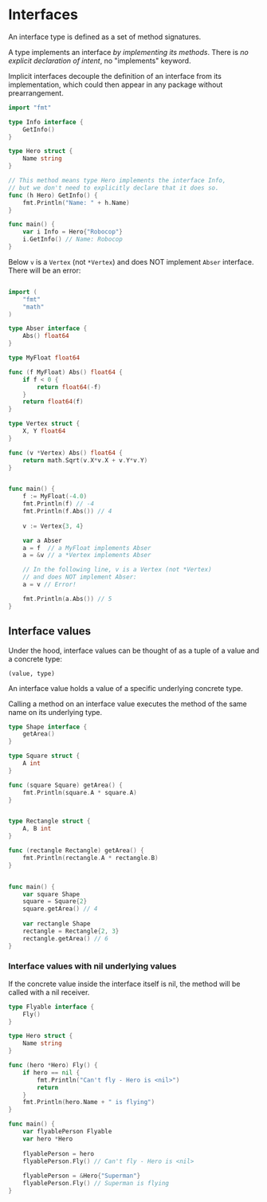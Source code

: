 # Interfaces

An interface type is defined as a set of method signatures.

A type implements an interface *by implementing its methods*. There is *no explicit declaration of intent*, no "implements" keyword.

Implicit interfaces decouple the definition of an interface from its implementation, which could then appear in any package without prearrangement.

```go
import "fmt"

type Info interface {
	GetInfo()
}

type Hero struct {
	Name string
}

// This method means type Hero implements the interface Info,
// but we don't need to explicitly declare that it does so.
func (h Hero) GetInfo() {
	fmt.Println("Name: " + h.Name)
}

func main() {
	var i Info = Hero{"Robocop"}
	i.GetInfo() // Name: Robocop
}
```

Below `v` is a `Vertex` (not `*Vertex`) and does NOT implement `Abser` interface. There will be an error:

```go

import (
	"fmt"
	"math"
)

type Abser interface {
	Abs() float64
}

type MyFloat float64

func (f MyFloat) Abs() float64 {
	if f < 0 {
		return float64(-f)
	}
	return float64(f)
}

type Vertex struct {
	X, Y float64
}

func (v *Vertex) Abs() float64 {
	return math.Sqrt(v.X*v.X + v.Y*v.Y)
}


func main() {
	f := MyFloat(-4.0)
	fmt.Println(f) // -4
	fmt.Println(f.Abs()) // 4
	
	v := Vertex{3, 4}

	var a Abser
	a = f  // a MyFloat implements Abser
	a = &v // a *Vertex implements Abser

	// In the following line, v is a Vertex (not *Vertex)
	// and does NOT implement Abser:
	a = v // Error!

	fmt.Println(a.Abs()) // 5
}
```

## Interface values

Under the hood, interface values can be thought of as a tuple of a value and a concrete type:

```
(value, type)
```

An interface value holds a value of a specific underlying concrete type.

Calling a method on an interface value executes the method of the same name on its underlying type.

```go
type Shape interface {
	getArea()
}

type Square struct {
	A int
}

func (square Square) getArea() {
	fmt.Println(square.A * square.A)
}


type Rectangle struct {
	A, B int
}

func (rectangle Rectangle) getArea() {
	fmt.Println(rectangle.A * rectangle.B)
}


func main() {
	var square Shape
	square = Square{2}
	square.getArea() // 4
	
	var rectangle Shape
	rectangle = Rectangle{2, 3}
	rectangle.getArea() // 6
}
```

### Interface values with nil underlying values

If the concrete value inside the interface itself is nil, the method will be called with a nil receiver.

```go
type Flyable interface {
	Fly()
}

type Hero struct {
	Name string
}

func (hero *Hero) Fly() {
	if hero == nil {
		fmt.Println("Can't fly - Hero is <nil>")
		return
	}
	fmt.Println(hero.Name + " is flying")
}

func main() {
	var flyablePerson Flyable
	var hero *Hero
	
	flyablePerson = hero
	flyablePerson.Fly() // Can't fly - Hero is <nil>
	
	flyablePerson = &Hero{"Superman"}
	flyablePerson.Fly() // Superman is flying
}
```

